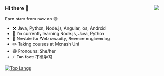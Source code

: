 ### Hi there 👋  <img align="right" src="https://github-readme-stats.vercel.app/api?username=leihehehe&show_icons=true&theme=radical">

Earn stars from now on 😅

- ⚒️ Java, Python, Node.js, Angular, ios, Android
- 🌱 I’m currently learning Node.js, Java, Python
- 💪 Newbie for Web security, Reverse engineering
- ✏️ Taking courses at Monash Uni
- 😄 Pronouns: She/her
- ⚡ Fun fact: 不想学习


 [![Top Langs](https://github-readme-stats.vercel.app/api/top-langs/?username=leihehehe&theme=dark&layout=compact)](https://github.com/leihehehe)


